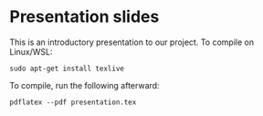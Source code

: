 # Presentation slides

This is an introductory presentation to our
project. To compile on Linux/WSL:

```
sudo apt-get install texlive
```

To compile, run the following afterward:

```
pdflatex --pdf presentation.tex
```